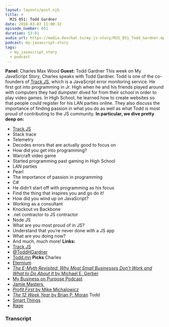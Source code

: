 ```yaml
---
layout: layouts/post.njk
title: >
  MJS 051: Todd Gardner
date: 2018-03-07 11:00:32
episode_number: 051
duration: 53:01
audio_url: https://media.devchat.tv/my-js-story/MJS_051_Todd_Gardner.mp3
podcast: my-javascript-story
tags:
  - my_javascript_story
  - podcast
---
```


**Panel:** Charles Max Wood **Guest:** Todd Gardner This week on My JavaScript Story, Charles speaks with Todd Gardner. Todd is one of the co-founders of [Track JS](https://trackjs.com/), which is a JavaScript error monitoring service. He first got into programming in Jr. High when he and his friends played around with computers they had dumpster dived for from their school in order to play video games. In High School, he learned how to create websites so that people could register for his LAN parties online. They also discuss the importance of finding passion in what you do as well as what Todd is most proud of contributing to the JS community. **In particular, we dive pretty deep on:**

- [Track JS](https://trackjs.com/)
- Stack trace
- Telemetry
- Decodes errors that are actually good to focus on
- How did you get into programming?
- Warcraft video game
- Started programming past gaming in High School
- LAN parties
- Pearl
- The importance of passion in programming
- C#
- He didn’t start off with programming as his focus
- Find the thing that inspires you and go do it!
- How did you wind up on JavaScript?
- Working as a consultant
- Knockout vs Backbone
- .net contractor to JS contractor
- Node JS
- What are you most proud of in JS?
- Understand that you’re never done with a JS app
- What are you doing now?
- And much, much more!
  **Links:&nbsp;**
- [Track JS](https://trackjs.com/)
- [@ToddHGardner](https://twitter.com/toddhgardner?ref_src=twsrc%255Egoogle%257Ctwcamp%255Eserp%257Ctwgr%255Eauthor)
- [Todd.mn](https://todd.mn/)
  **Picks** Charles
- [Eternium](https://www.eterniumgame.com/)
- [_The E-Myth Revisited: Why Most Small Businesses Don't Work and What to Do About It_ by Michael E. Gerber](https://www.amazon.com/Myth-Revisited-Small-Businesses-About/dp/0887307280)
- [My Business on Purpose Podcast](https://itunes.apple.com/us/podcast/my-business-on-purpose/id969222210?mt=2)
- [Jamie Masters&nbsp;](https://eventualmillionaire.com/)
- [_Profit First_ by Mike Michalowicz](https://www.amazon.com/Profit-First-Transform-Cash-Eating-Money-Making/dp/073521414X/ref=dp_ob_image_bk)
- [_The 12 Week Year_ by Brian P. Moran](https://www.amazon.com/12-Week-Year-Others-Months/dp/1118509234)
  Todd
- [Smart Things](https://shop.smartthings.com/)
- [Rage](https://store.steampowered.com/agecheck/app/9200/)

### Transcript
